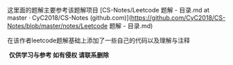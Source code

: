 这里面的题解主要参考该题解项目  [CS-Notes/Leetcode 题解 - 目录.md at master · CyC2018/CS-Notes (github.com)](https://github.com/CyC2018/CS-Notes/blob/master/notes/Leetcode 题解 - 目录.md)

在该作者leetcode题解基础上添加了一些自己的代码以及理解与注释

​                                                               **仅供学习与参考 如有侵权 请联系删除**

